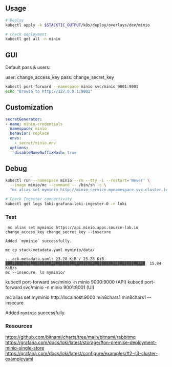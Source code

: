 ## Usage

```bash
# Deploy
kubectl apply -k $STACKTIC_OUTPUT/k8s/deploy/overlays/dev/minio

# Check deployment
kubectl get all -n minio
```

##  GUI

Default pass & users: 

user: change_access_key
pass: change_secret_key

```bash
kubectl port-forward --namespace minio svc/minio 9001:9001
echo "Browse to http://127.0.0.1:9001"
```

## Customization

```yaml
secretGenerator:
- name: minio-credentials
  namespace: minio
  behavior: replace
  envs:
    - secret/minio.env
  options:
    disableNameSuffixHash: true
```

## Debug

```sh
kubectl run --namespace minio --rm --tty -i --restart='Never' \
  --image minio/mc --command -- /bin/sh -c \
  "mc alias set myminio http://minio-service.mynamespace.svc.cluster.local:9000 myaccesskey mysecretkey && mc ls myminio"

# Check Ingester connectivity
kubectl get logs loki-grafana-loki-ingester-0 -n loki

```

### Test
```
 mc alias set myminio https://api.minio.apps.source-lab.io change_access_key change_secret_key --insecure

Added `myminio` successfully.

mc cp stack-metadata.yaml myminio/data/

...ack-metadata.yaml: 23.28 KiB / 23.28 KiB  ▓▓▓▓▓▓▓▓▓▓▓▓▓▓▓▓▓▓▓▓▓▓▓▓▓▓▓▓▓▓▓▓▓▓▓▓▓▓▓▓▓▓▓▓▓▓▓▓▓▓▓▓▓▓▓▓▓▓▓▓▓  15.84 KiB/s
mc --insecure  ls myminio/
```

kubectl port-forward svc/minio -n minio 9000:9000 (API)
kubectl port-forward svc/minio -n minio 9001:9001 (UI)

 mc alias set myminio http://localhost:9000 min8chars1 min8chars1 --insecure

Added `myminio` successfully.


### Resources

https://github.com/bitnami/charts/tree/main/bitnami/rabbitmq
https://grafana.com/docs/loki/latest/storage/#on-premise-deployment-minio-single-store
https://grafana.com/docs/loki/latest/configure/examples/#2-s3-cluster-exampleyaml
